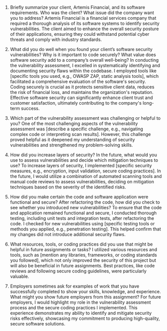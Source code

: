 1. Briefly summarize your client, Artemis Financial, and its software requirements. Who was the client? What issue did the company want you to address?
Artemis Financial is a financial services company that required a thorough analysis of its software systems to identify security vulnerabilities. The client aimed to enhance the overall security posture of their applications, ensuring they could withstand potential cyber threats and comply with industry standards.

2. What did you do well when you found your client’s software security vulnerabilities? Why is it important to code securely? What value does software security add to a company’s overall well-being?
In conducting the vulnerability assessment, I excelled in systematically identifying and documenting security flaws within the codebase. I employed tools like [specific tools you used, e.g., OWASP ZAP, static analysis tools], which facilitated a comprehensive evaluation of the software's security. Coding securely is crucial as it protects sensitive client data, reduces the risk of financial loss, and maintains the organization's reputation. Effective software security can significantly enhance client trust and customer satisfaction, ultimately contributing to the company's long-term success.

3. Which part of the vulnerability assessment was challenging or helpful to you?
One of the most challenging aspects of the vulnerability assessment was [describe a specific challenge, e.g., navigating complex code or interpreting scan results]. However, this challenge proved helpful as it deepened my understanding of security vulnerabilities and strengthened my problem-solving skills.

4. How did you increase layers of security? In the future, what would you use to assess vulnerabilities and decide which mitigation techniques to use?
To increase layers of security, I implemented [specific security measures, e.g., encryption, input validation, secure coding practices]. In the future, I would utilize a combination of automated scanning tools and manual code reviews to assess vulnerabilities, deciding on mitigation techniques based on the severity of the identified risks.

5. How did you make certain the code and software application were functional and secure? After refactoring the code, how did you check to see whether you introduced new vulnerabilities?
To ensure that the code and application remained functional and secure, I conducted thorough testing, including unit tests and integration tests, after refactoring the code. I checked for new vulnerabilities using [specific testing tools or methods you applied, e.g., penetration testing]. This helped confirm that my changes did not introduce additional security flaws.

6. What resources, tools, or coding practices did you use that might be helpful in future assignments or tasks?
I utilized various resources and tools, such as [mention any libraries, frameworks, or coding standards you followed], which not only improved the security of this project but will also be beneficial in future assignments. Best practices, like code reviews and following secure coding guidelines, were particularly valuable.

7. Employers sometimes ask for examples of work that you have successfully completed to show your skills, knowledge, and experience. What might you show future employers from this assignment?
For future employers, I would highlight my role in the vulnerability assessment process and the secure coding practices I implemented. This experience demonstrates my ability to identify and mitigate security risks effectively, showcasing my commitment to producing high-quality, secure software solutions.

